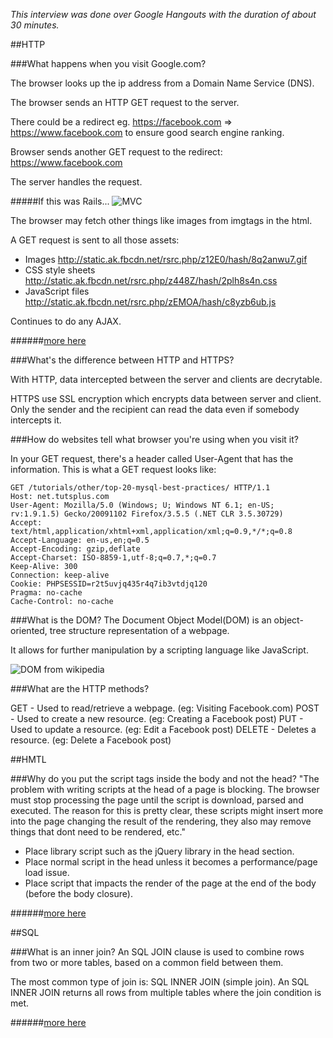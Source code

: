 <i>This interview was done over Google Hangouts with the duration of about 30 minutes.</i>

##HTTP

###What happens when you visit Google.com?

The browser looks up the ip address from a Domain Name Service (DNS).

The browser sends an HTTP GET request to the server.

There could be a redirect eg. https://facebook.com => https://www.facebook.com to ensure good search engine ranking.

Browser sends another GET request to the redirect: https://www.facebook.com

The server handles the request. 

#####If this was Rails...
![MVC](http://image.slidesharecdn.com/principlesofmvcforrailsdevelopers-150828125546-lva1-app6892/95/principles-of-mvc-for-rails-developers-8-638.jpg?cb=1440766607)

The browser may fetch other things like images from imgtags in the html.

A GET request is sent to all those assets:

* Images
http://static.ak.fbcdn.net/rsrc.php/z12E0/hash/8q2anwu7.gif
* CSS style sheets
http://static.ak.fbcdn.net/rsrc.php/z448Z/hash/2plh8s4n.css
* JavaScript files
http://static.ak.fbcdn.net/rsrc.php/zEMOA/hash/c8yzb6ub.js

Continues to do any AJAX.

######[more here](http://igoro.com/archive/what-really-happens-when-you-navigate-to-a-url/)


###What's the difference between HTTP and HTTPS?

With HTTP, data intercepted between the server and clients are decrytable. 

HTTPS use SSL encryption which encrypts data between server and client. Only the sender and the recipient can read the data even if somebody intercepts it.

###How do websites tell what browser you're using when you visit it?

In your GET request, there's a header called User-Agent that has the information. This is what a GET request looks like:

```
GET /tutorials/other/top-20-mysql-best-practices/ HTTP/1.1
Host: net.tutsplus.com
User-Agent: Mozilla/5.0 (Windows; U; Windows NT 6.1; en-US; rv:1.9.1.5) Gecko/20091102 Firefox/3.5.5 (.NET CLR 3.5.30729)
Accept: text/html,application/xhtml+xml,application/xml;q=0.9,*/*;q=0.8
Accept-Language: en-us,en;q=0.5
Accept-Encoding: gzip,deflate
Accept-Charset: ISO-8859-1,utf-8;q=0.7,*;q=0.7
Keep-Alive: 300
Connection: keep-alive
Cookie: PHPSESSID=r2t5uvjq435r4q7ib3vtdjq120
Pragma: no-cache
Cache-Control: no-cache
```
###What is the DOM?
The Document Object Model(DOM) is an object-oriented, tree structure representation of a webpage. 

It allows for further manipulation by a scripting language like JavaScript.

![DOM from wikipedia](https://upload.wikimedia.org/wikipedia/commons/5/5a/DOM-model.svg)

###What are the HTTP methods?

GET - Used to read/retrieve a webpage. (eg: Visiting Facebook.com)
POST - Used to create a new resource. (eg: Creating a Facebook post)
PUT - Used to update a resource. (eg: Edit a Facebook post)
DELETE - Deletes a resource. (eg: Delete a Facebook post)

##HMTL

###Why do you put the script tags inside the body and not the head?
"The problem with writing scripts at the head of a page is blocking. The browser must stop processing the page until the script is download, parsed and executed. The reason for this is pretty clear, these scripts might insert more into the page changing the result of the rendering, they also may remove things that dont need to be rendered, etc."

* Place library script such as the jQuery library in the head section.
* Place normal script in the head unless it becomes a performance/page load issue.
* Place script that impacts the render of the page at the end of the body (before the body closure).

######[more here](http://stackoverflow.com/questions/3531314/should-i-write-script-in-the-body-or-the-head-of-the-html)

##SQL

###What is an inner join?
An SQL JOIN clause is used to combine rows from two or more tables, based on a common field between them.

The most common type of join is: SQL INNER JOIN (simple join). An SQL INNER JOIN returns all rows from multiple tables where the join condition is met.

######[more here](http://www.w3schools.com/sql/sql_join.asp)